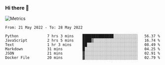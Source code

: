 ### Hi there 👋

![Metrics](https://github.com/radoapx/radoapx/blob/main/github-metrics.svg)

<!--START_SECTION:waka-->

```text
From: 21 May 2022 - To: 28 May 2022

Python             7 hrs 3 mins    ██████████████░░░░░░░░░░░   56.37 %
JavaScript         2 hrs 5 mins    ████▒░░░░░░░░░░░░░░░░░░░░   16.74 %
Text               1 hr 3 mins     ██░░░░░░░░░░░░░░░░░░░░░░░   08.49 %
Markdown           31 mins         █░░░░░░░░░░░░░░░░░░░░░░░░   04.25 %
JSON               21 mins         ▓░░░░░░░░░░░░░░░░░░░░░░░░   02.91 %
Docker File        20 mins         ▓░░░░░░░░░░░░░░░░░░░░░░░░   02.79 %
```

<!--END_SECTION:waka-->

<!--
**radoapx/radoapx** is a ✨ _special_ ✨ repository because its `README.md` (this file) appears on your GitHub profile.

Here are some ideas to get you started:

- 🔭 I’m currently working on ...
- 🌱 I’m currently learning ...
- 👯 I’m looking to collaborate on ...
- 🤔 I’m looking for help with ...
- 💬 Ask me about ...
- 📫 How to reach me: ...
- 😄 Pronouns: ...
- ⚡ Fun fact: ...
-->
